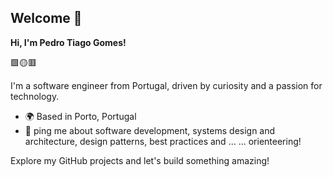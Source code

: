 ## Welcome 👋

**Hi, I'm Pedro Tiago Gomes!**

🟩🟡🟥

I'm a software engineer from Portugal, driven by curiosity and a passion for technology.

- 🌍 Based in Porto, Portugal
- 💬 ping me about software development, systems design and architecture, design patterns, best practices and ... ... orienteering!

Explore my GitHub projects and let's build something amazing!

<!--
**pttg24/pttg24** is a ✨ _special_ ✨ repository because its `README.md` (this file) appears on your GitHub profile.

Here are some ideas to get you started:

- 🔭 I’m currently working on ...
- 🌱 I’m currently learning ...
- 👯 I’m looking to collaborate on ...
- 🤔 I’m looking for help with ...
- 💬 Ask me about ...
- 📫 How to reach me: ...
- 😄 Pronouns: ...
- ⚡ Fun fact: ...
-->
